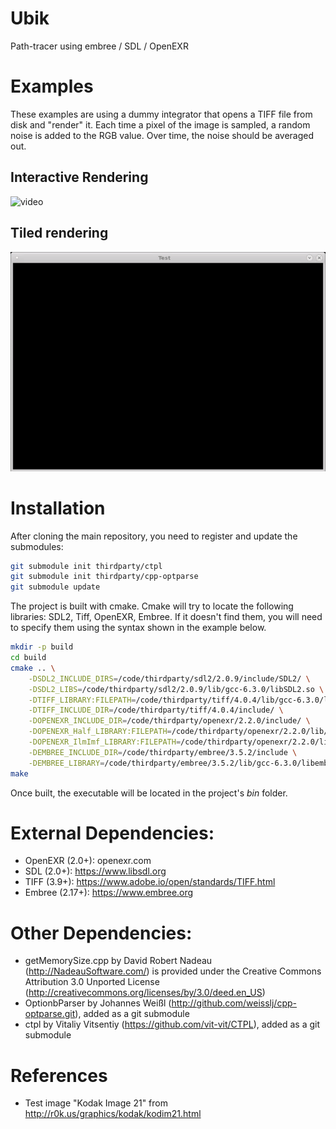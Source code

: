 # Ubik
Path-tracer using embree / SDL / OpenEXR

# Examples

These examples are using a dummy integrator that opens a TIFF file from disk and "render" it.
Each time a pixel of the image is sampled, a random noise is added to the RGB value. Over time, the noise should be averaged out.

## Interactive Rendering
![video](doc/capture_interactive.gif "Interactive Rendering")

## Tiled rendering
![video](doc/capture_tiled_rendering.gif "Tiled Rendering")

# Installation

After cloning the main repository, you need to register and update the submodules:
```bash
git submodule init thirdparty/ctpl
git submodule init thirdparty/cpp-optparse
git submodule update
```

The project is built with cmake. Cmake will try to locate the following libraries: SDL2, Tiff, OpenEXR, Embree. If it doesn't find them, you will need to specify them using the syntax shown in the example below.

```bash
mkdir -p build
cd build
cmake .. \
    -DSDL2_INCLUDE_DIRS=/code/thirdparty/sdl2/2.0.9/include/SDL2/ \
    -DSDL2_LIBS=/code/thirdparty/sdl2/2.0.9/lib/gcc-6.3.0/libSDL2.so \
    -DTIFF_LIBRARY:FILEPATH=/code/thirdparty/tiff/4.0.4/lib/gcc-6.3.0/libtiff.so \
    -DTIFF_INCLUDE_DIR=/code/thirdparty/tiff/4.0.4/include/ \
    -DOPENEXR_INCLUDE_DIR=/code/thirdparty/openexr/2.2.0/include/ \
    -DOPENEXR_Half_LIBRARY:FILEPATH=/code/thirdparty/openexr/2.2.0/lib/gcc-6.3.0/libHalf.so \
    -DOPENEXR_IlmImf_LIBRARY:FILEPATH=/code/thirdparty/openexr/2.2.0/lib/gcc-6.3.0/libIlmImf.so \
    -DEMBREE_INCLUDE_DIR=/code/thirdparty/embree/3.5.2/include \
    -DEMBREE_LIBRARY=/code/thirdparty/embree/3.5.2/lib/gcc-6.3.0/libembree.so
make
```
Once built, the executable will be located in the project's *bin* folder. 

# External Dependencies:
* OpenEXR (2.0+): openexr.com
* SDL (2.0+): https://www.libsdl.org
* TIFF (3.9+): https://www.adobe.io/open/standards/TIFF.html
* Embree (2.17+): https://www.embree.org

# Other Dependencies:
* getMemorySize.cpp by David Robert Nadeau (http://NadeauSoftware.com/) is provided under the Creative Commons Attribution 3.0 Unported License (http://creativecommons.org/licenses/by/3.0/deed.en_US)
* OptionbParser by Johannes Weißl (http://github.com/weisslj/cpp-optparse.git), added as a git submodule
* ctpl by Vitaliy Vitsentiy (https://github.com/vit-vit/CTPL), added as a git submodule

# References
* Test image "Kodak Image 21" from http://r0k.us/graphics/kodak/kodim21.html
